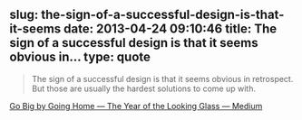 slug: the-sign-of-a-successful-design-is-that-it-seems
date: 2013-04-24 09:10:46
title: The sign of a successful design is that it seems obvious in...
type: quote
---

> The sign of a successful design is that it seems obvious in retrospect. But those are usually the hardest solutions to come up with.

[Go Big by Going Home — The Year of the Looking Glass — Medium](https://medium.com/the-year-of-the-looking-glass/af182add5a2f)
